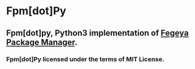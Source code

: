 # Fpm[dot]Py
## Fpm[dot]py, Python3 implementation of [Fegeya Package Manager](https://github.com/ferhatgec/fpm).

### Fpm[dot]Py licensed under the terms of MIT License.
